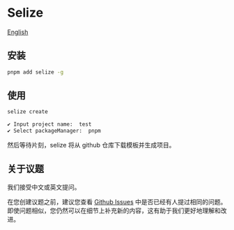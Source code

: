# Selize

[English](docs/readme/README_EN.md)

## 安装

```sh
pnpm add selize -g
```

## 使用
```sh
selize create

✔ Input project name:  test
✔ Select packageManager:  pnpm
```
然后等待片刻，selize 将从 github 仓库下载模板并生成项目。

## 关于议题
我们接受中文或英文提问。

在您创建议题之前，建议您查看 [Github Issues](https://github.com/snroe/selize/issues) 中是否已经有人提过相同的问题。即使问题相似，您仍然可以在细节上补充新的内容，这有助于我们更好地理解和改进。

